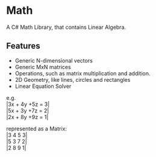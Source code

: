 # Math
A C# Math Library, that contains Linear Algebra.  
## Features
- Generic N-dimensional vectors
- Generic MxN matrices 
- Operations, such as matrix multiplication and addition.  
- 2D Geometry, like lines, circles and rectangles
- Linear Equation Solver  

e.g.  
|3x + 4y +5z = 3|  
|5x + 3y +7z = 2|  
|2x + 8y +9z = 1|  

represented as a Matrix:  
|3 4 5 3|  
|5 3 7 2|  
|2 8 9 1|  
